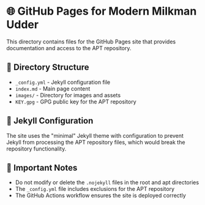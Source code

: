 # 🌐 GitHub Pages for Modern Milkman Udder

This directory contains files for the GitHub Pages site that provides documentation and access to the APT repository.

## 📂 Directory Structure

- `_config.yml` - Jekyll configuration file
- `index.md` - Main page content
- `images/` - Directory for images and assets
- `KEY.gpg` - GPG public key for the APT repository

## 🧩 Jekyll Configuration

The site uses the "minimal" Jekyll theme with configuration to prevent Jekyll from processing the APT repository files, which would break the repository functionality.

## 🚨 Important Notes

- Do not modify or delete the `.nojekyll` files in the root and apt directories
- The `_config.yml` file includes exclusions for the APT repository
- The GitHub Actions workflow ensures the site is deployed correctly
